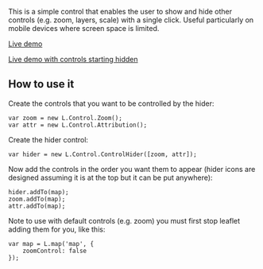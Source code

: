 This is a simple control that enables the user to show and hide other controls (e.g. zoom, layers, scale) with a single click. Useful particularly on mobile devices where screen space is limited.

[Live demo](https://tstibbs.github.io/Leaflet.ControlHider/examples/index.html)

[Live demo with controls starting hidden](https://tstibbs.github.io/Leaflet.ControlHider/examples/hidden.html)

## How to use it

Create the controls that you want to be controlled by the hider:
```
var zoom = new L.Control.Zoom();
var attr = new L.Control.Attribution();
```

Create the hider control:
```
var hider = new L.Control.ControlHider([zoom, attr]);
```

Now add the controls in the order you want them to appear (hider icons are designed assuming it is at the top but it can be put anywhere):
```
hider.addTo(map);
zoom.addTo(map);
attr.addTo(map);
```

Note to use with default controls (e.g. zoom) you must first stop leaflet adding them for you, like this:
```
var map = L.map('map', {
    zoomControl: false
});
```
